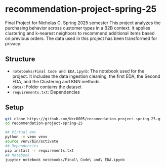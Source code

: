 # recommendation-project-spring-25
Final Project for Nicholas C. Spring 2025 semester
This project analyzes the purchasing behavior across customer types in a B2B context. It applies clustering and k-nearest neighbors to recommend additional items based on previous orders.
The data used in this project has been transformed for privacy.

## Structure
- `notebooks/Final Code and EDA.ipynb`: The notebook used for the project. It includes the data ingestion cleaning, the first EDA, the Second EDA, and the Clustering and KNN methods.
- `data/`: Folder contains the dataset
- `requirements.txt`: Dependencies

## Setup
``` Bash
git clone https://github.com/Ncc0005/recomendation-project-spring-25.git
cd recommendation-project-spring-25

## Virtual env
python -m venv venv
source venv/bin/activate
## Dependencies
pip install -r requirements.txt
## Notebook
jupyter notebook notebooks/Final\ Code\ and\ EDA.ipynb

